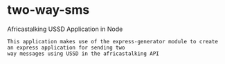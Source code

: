 # two-way-sms
Africastalking USSD Application in Node 

```
This application makes use of the express-generator module to create an express application for sending two
way messages using USSD in the africastalking API
```
